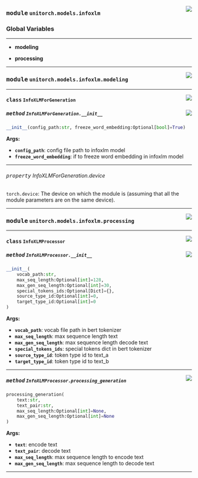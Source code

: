 <!-- markdownlint-disable -->

<a href="https://github.com/fuliucansheng/unitorch/blob/master/unitorch/models/infoxlm/__init__.py#L0"><img align="right" style="float:right;" src="https://img.shields.io/badge/-source-cccccc?style=flat-square"></a>

### <kbd>module</kbd> `unitorch.models.infoxlm`




### **Global Variables**
---------------
- **modeling**

- **processing**





---


<!-- markdownlint-disable -->

<a href="https://github.com/fuliucansheng/unitorch/blob/master/unitorch/models/infoxlm/modeling.py#L0"><img align="right" style="float:right;" src="https://img.shields.io/badge/-source-cccccc?style=flat-square"></a>

### <kbd>module</kbd> `unitorch.models.infoxlm.modeling`






---

<a href="https://github.com/fuliucansheng/unitorch/blob/master/unitorch/models/infoxlm/modeling.py#L8"><img align="right" style="float:right;" src="https://img.shields.io/badge/-source-cccccc?style=flat-square"></a>

#### <kbd>class</kbd> `InfoXLMForGeneration`




<a href="https://github.com/fuliucansheng/unitorch/blob/master/unitorch/models/infoxlm/modeling.py#L9"><img align="right" style="float:right;" src="https://img.shields.io/badge/-source-cccccc?style=flat-square"></a>

##### <kbd>method</kbd> `InfoXLMForGeneration.__init__`

```python
__init__(config_path:str, freeze_word_embedding:Optional[bool]=True)
```



**Args:**
 
 - <b>`config_path`</b>:  config file path to infoxlm model 
 - <b>`freeze_word_embedding`</b>:  if to freeze word embedding in infoxlm model 


---

###### <kbd>property</kbd> InfoXLMForGeneration.device

`torch.device`: The device on which the module is (assuming that all the module parameters are on the same device). 






---


<!-- markdownlint-disable -->

<a href="https://github.com/fuliucansheng/unitorch/blob/master/unitorch/models/infoxlm/processing.py#L0"><img align="right" style="float:right;" src="https://img.shields.io/badge/-source-cccccc?style=flat-square"></a>

### <kbd>module</kbd> `unitorch.models.infoxlm.processing`






---

<a href="https://github.com/fuliucansheng/unitorch/blob/master/unitorch/models/infoxlm/processing.py#L36"><img align="right" style="float:right;" src="https://img.shields.io/badge/-source-cccccc?style=flat-square"></a>

#### <kbd>class</kbd> `InfoXLMProcessor`




<a href="https://github.com/fuliucansheng/unitorch/blob/master/unitorch/models/infoxlm/processing.py#L37"><img align="right" style="float:right;" src="https://img.shields.io/badge/-source-cccccc?style=flat-square"></a>

##### <kbd>method</kbd> `InfoXLMProcessor.__init__`

```python
__init__(
    vocab_path:str,
    max_seq_length:Optional[int]=128,
    max_gen_seq_length:Optional[int]=30,
    special_tokens_ids:Optional[Dict]={},
    source_type_id:Optional[int]=0,
    target_type_id:Optional[int]=0
)
```



**Args:**
 
 - <b>`vocab_path`</b>:  vocab file path in bert tokenizer 
 - <b>`max_seq_length`</b>:  max sequence length text 
 - <b>`max_gen_seq_length`</b>:  max sequence length decode text 
 - <b>`special_tokens_ids`</b>:  special tokens dict in bert tokenizer 
 - <b>`source_type_id`</b>:  token type id to text_a 
 - <b>`target_type_id`</b>:  token type id to text_b 




---

<a href="https://github.com/fuliucansheng/unitorch/blob/master/unitorch/models/infoxlm/processing.py#L71"><img align="right" style="float:right;" src="https://img.shields.io/badge/-source-cccccc?style=flat-square"></a>

##### <kbd>method</kbd> `InfoXLMProcessor.processing_generation`

```python
processing_generation(
    text:str,
    text_pair:str,
    max_seq_length:Optional[int]=None,
    max_gen_seq_length:Optional[int]=None
)
```



**Args:**
 
 - <b>`text`</b>:  encode text 
 - <b>`text_pair`</b>:  decode text 
 - <b>`max_seq_length`</b>:  max sequence length to encode text 
 - <b>`max_gen_seq_length`</b>:  max sequence length to decode text 




---

